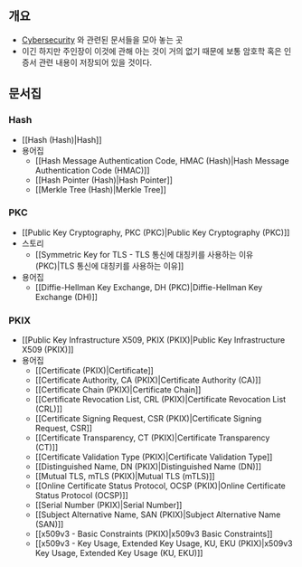 ## 개요

- [Cybersecurity](https://www.cisco.com/c/en/us/products/security/what-is-cybersecurity.html) 와 관련된 문서들을 모아 놓는 곳
- 이긴 하지만 주인장이 이것에 관해 아는 것이 거의 없기 때문에 보통 암호학 혹은 인증서 관련 내용이 저장되어 있을 것이다.

## 문서집

### Hash

- [[Hash (Hash)|Hash]]
- 용어집
	- [[Hash Message Authentication Code, HMAC (Hash)|Hash Message Authentication Code (HMAC)]]
	- [[Hash Pointer (Hash)|Hash Pointer]]
	- [[Merkle Tree (Hash)|Merkle Tree]]

### PKC

- [[Public Key Cryptography, PKC (PKC)|Public Key Cryptography (PKC)]]
- 스토리
	- [[Symmetric Key for TLS - TLS 통신에 대칭키를 사용하는 이유 (PKC)|TLS 통신에 대칭키를 사용하는 이유]]
- 용어집
	- [[Diffie-Hellman Key Exchange, DH (PKC)|Diffie-Hellman Key Exchange (DH)]]

### PKIX

- [[Public Key Infrastructure X509, PKIX (PKIX)|Public Key Infrastructure X509 (PKIX)]]
- 용어집
	- [[Certificate (PKIX)|Certificate]]
	- [[Certificate Authority, CA (PKIX)|Certificate Authority (CA)]]
	- [[Certificate Chain (PKIX)|Certificate Chain]]
	- [[Certificate Revocation List, CRL (PKIX)|Certificate Revocation List (CRL)]]
	- [[Certificate Signing Request, CSR (PKIX)|Certificate Signing Request, CSR]]
	- [[Certificate Transparency, CT (PKIX)|Certificate Transparency (CT)]]
	- [[Certificate Validation Type (PKIX)|Certificate Validation Type]]
	- [[Distinguished Name, DN (PKIX)|Distinguished Name (DN)]]
	- [[Mutual TLS, mTLS (PKIX)|Mutual TLS (mTLS)]]
	- [[Online Certificate Status Protocol, OCSP (PKIX)|Online Certificate Status Protocol (OCSP)]]
	- [[Serial Number (PKIX)|Serial Number]]
	- [[Subject Alternative Name, SAN (PKIX)|Subject Alternative Name (SAN)]]
	- [[x509v3 - Basic Constraints (PKIX)|x509v3 Basic Constraints]]
	- [[x509v3 - Key Usage, Extended Key Usage, KU, EKU (PKIX)|x509v3 Key Usage, Extended Key Usage (KU, EKU)]]
